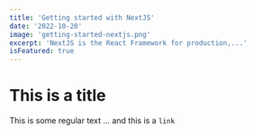 ```yaml
---
title: 'Getting started with NextJS'
date: '2022-10-20'
image: 'getting-started-nextjs.png'
excerpt: 'NextJS is the React Framework for production,...'
isFeatured: true
---
```


# This is a title

This is some regular text ...
and this is a `link`
